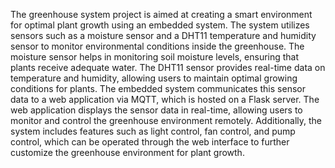 The greenhouse system project is aimed at creating a smart environment for optimal plant growth using an embedded system.
The system utilizes sensors such as a moisture sensor and a DHT11 temperature and humidity sensor to monitor environmental conditions inside the greenhouse.
The moisture sensor helps in monitoring soil moisture levels, ensuring that plants receive adequate water.
The DHT11 sensor provides real-time data on temperature and humidity, allowing users to maintain optimal growing conditions for plants.
The embedded system communicates this sensor data to a web application via MQTT, which is hosted on a Flask server.
The web application displays the sensor data in real-time, allowing users to monitor and control the greenhouse environment remotely.
Additionally, the system includes features such as light control, fan control, and pump control,
which can be operated through the web interface to further customize the greenhouse environment for plant growth.





